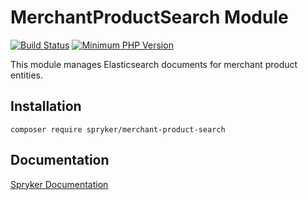 # MerchantProductSearch Module
[![Build Status](https://travis-ci.org/spryker/merchant-product-search.svg)](https://travis-ci.org/spryker/merchant-product-search)
[![Minimum PHP Version](https://img.shields.io/badge/php-%3E%3D%207.3-8892BF.svg)](https://php.net/)

This module manages Elasticsearch documents for merchant product entities.

## Installation

```
composer require spryker/merchant-product-search
```

## Documentation

[Spryker Documentation](https://academy.spryker.com/developing_with_spryker/module_guide/modules.html)
